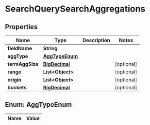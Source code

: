 
# SearchQuerySearchAggregations

## Properties
Name | Type | Description | Notes
------------ | ------------- | ------------- | -------------
**fieldName** | **String** |  | 
**aggType** | [**AggTypeEnum**](#AggTypeEnum) |  | 
**termAggSize** | [**BigDecimal**](BigDecimal.md) |  |  [optional]
**range** | **List&lt;Object&gt;** |  |  [optional]
**origin** | **List&lt;Object&gt;** |  |  [optional]
**buckets** | [**BigDecimal**](BigDecimal.md) |  |  [optional]


<a name="AggTypeEnum"></a>
## Enum: AggTypeEnum
Name | Value
---- | -----



